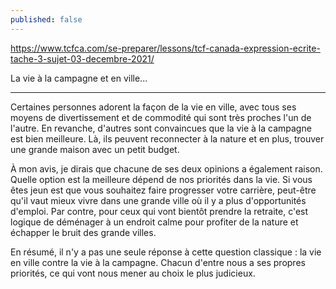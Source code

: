 ```yaml
---
published: false
---
```

https://www.tcfca.com/se-preparer/lessons/tcf-canada-expression-ecrite-tache-3-sujet-03-decembre-2021/

La vie à la campagne et en ville...

---
Certaines personnes adorent la façon de la vie en ville, avec tous ses moyens de divertissement et de commodité qui sont très proches l'un de l'autre. En revanche, d'autres sont convaincues que la vie à la campagne est bien meilleure. Là, ils peuvent reconnecter à la nature et en plus, trouver une grande maison avec un petit budget.

À mon avis, je dirais que chacune de ses deux opinions a également raison. Quelle option est la meilleure dépend de nos priorités dans la vie. Si vous êtes jeun est que vous souhaitez faire progresser votre carrière, peut-être qu'il vaut mieux vivre dans une grande ville où il y a plus d'opportunités d'emploi. Par contre, pour ceux qui vont bientôt prendre la retraite, c'est logique de déménager à un endroit calme pour profiter de la nature et échapper le bruit des grande villes.

En résumé, il n'y a pas une seule réponse à cette question classique : la vie en ville contre la vie à la campagne. Chacun d'entre nous a ses propres priorités, ce qui vont nous mener au choix le plus judicieux.
